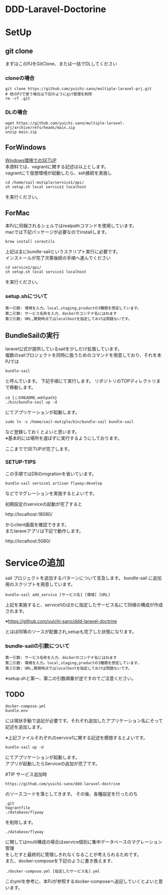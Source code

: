 # DDD-Laravel-Doctorine

# SetUp
## git clone
まずはこのPJをGitClone、または一括でDLしてください
### cloneの場合 
	git clone https://github.com/yuichi-sano/multiple-laravel-prj.git  
	# 他のPJで使う場合は下記のようにgit管理を削除
	rm -rf .git

### DLの場合
	wget https://github.com/yuichi-sano/multiple-laravel-prj/archive/refs/heads/main.zip
	unzip main.zip

## ForWindows
[Windows環境でのSETUP](./docs/for_win/README.md)  
本資料では、vagrantに関する記述は以上とします。  
vagrantにて仮想環境が起動したら、ssh接続を実施し  

	cd /home/sail-mutiple/service1/api/
	sh setup.sh local service1 localhost
を実行ください。
## ForMac
本PJに同梱されるシェルではrealpathコマンドを使用しています。  
macでは下記パッケージが必要なのでinstallします。
    
    brew install coreutils
上記は主にbundle-sailというスクリプト実行に必要です。  
インストールが完了次第後続の手順へ進んでください

	cd service1/api/
	sh setup.sh local service1 localhost
を実行ください。

### setup.shについて
    第一引数: 環境を入力。local,staging,productの3種類を想定しています。
    第二引数: サービス名称を入力、dockerのコンテナ名にはねます
    第三引数: URL,開発時点ではlocalhostを指定しておけば問題ないです。

## BundleSailの実行
laravel公式が提供しているsailを少しだけ拡張しています。  
複数のsailプロジェクトを同時に扱うためのコマンドを用意しており、それを本PJでは

    bundle-sail
と呼んでいます。
下記手順にて実行します。
リポジトリのTOPディレクトリまで移動します。

	cd {このREADME.mdのpath}
	./bin/bundle-sail up -d 

にてアプリケーションが起動します。

    sudo ln -s /home/sail-mutiple/bin/bundle-sail bundle-sail
など登録しておくとよいと思います。  
※基本的には場所を選ばずに実行するようにしております。

ここまででSETUPが完了します。
### SETUP-TIPS
この手順ではDBのmigrationを省いています。 

    bundle-sail service1 artisan flyway:develop
などでマグレーションを実施するとよいです。

初期設定のserviceの起動が完了すると

http://localhost:18080/

からclient画面を確認できます。  
またlaraveアプリは下記で動作します。

http://localhost:5080/

# Serviceの追加
sail プロジェクトを追加するパターンについて言及します。
bundle-sail に追加用のスクリプトを用意しています。

	bundle-sail add_service [サービス名] [環境] [URL]

上記を実施すると、service1のほかに指定したサービス名にて同様の構成が作成されます。 

※https://github.com/yuichi-sano/ddd-laravel-doctrine

とほぼ同等のソースが配置され,setupも完了した状態になります。
### bundle-sailの引数について
    第一引数: サービス名称を入力、dockerのコンテナ名にはねます
    第二引数: 環境を入力。local,staging,productの3種類を想定しています。
    第三引数: URL,開発時点ではlocalhostを指定しておけば問題ないです。

※setup.shと第一、第二の引数順番が逆ですのでご注意ください。

## TODO 
	docker-compose.yml
	bundle.env
には現状手動で追記が必要です。それぞれ追加したアプリケーション名にそって記述を追加します。

※上記ファイルそれぞれのservice1に関する記述を模倣するとよいです。

    bundle-sail up -d 
にてアプリケーションが起動します。  
アプリが起動したらServiceの追加が完了です。

#TIP 
サービス追加時

	https://github.com/yuichi-sano/ddd-laravel-doctrine
のソースコードを落としてきます。
その後、各種設定を行ったのち

	.git
	Vagrantfile
	./database/flyway   
を削除します。  

    ./database/flyway   
に関してはmulti構成の場合はservice個別に集中データベースのマグレーション管理  
をしだすと最終的に管理しきれなくなることが考えられるためです。  
また、docker-composeを下記のように書き換えます、  

	./docker-compose.yml [指定したサービス名].yml  

このymlを参考に、本PJが参照するdocker-composeへ追記していくとよいと思います。  


